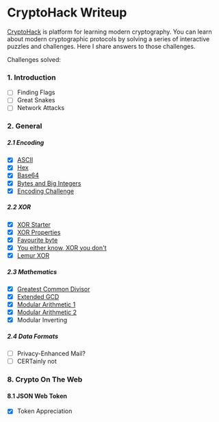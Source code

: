 # CryptoHack Writeup
[CryptoHack](https://cryptohack.org/) is platform for learning modern cryptography. You can learn about modern cryptographic protocols by solving a series of interactive puzzles and challenges.
Here I share answers to those challenges.

Challenges solved:
### 1. Introduction
- [ ] Finding Flags
- [ ] Great Snakes
- [ ] Network Attacks
### 2. General
##### 2.1 Encoding
- [x] [ASCII](https://github.com/stwater20/cryptohack/blob/master/General/Encoding/ASCII.py)
- [x] [Hex](https://github.com/stwater20/cryptohack/blob/master/General/Encoding/Hex.py)
- [x] [Base64](https://github.com/stwater20/cryptohack/blob/master/General/Encoding/Base64.py)
- [x] [Bytes and Big Integers](https://github.com/stwater20/cryptohack/blob/master/General/Encoding/Bytes_and_Big_Integer.py)
- [x] [Encoding Challenge](https://github.com/stwater20/cryptohack/blob/master/General/Encoding/Encoding_Challenge.py)
##### 2.2 XOR
- [x] [XOR Starter](https://github.com/stwater20/cryptohack/blob/master/General/XOR/XOR_Starter.py)
- [x] [XOR Properties](https://github.com/stwater20/cryptohack/blob/master/General/XOR/XOR_Properties.py)
- [x] [Favourite byte](https://github.com/stwater20/cryptohack/blob/master/General/XOR/Favourite_byte.py)
- [x] [You either know, XOR you don't](https://github.com/stwater20/cryptohack/blob/master/General/XOR/You_either_know_XOR_you_don't.py)
- [x] [Lemur XOR](https://github.com/stwater20/cryptohack/blob/master/General/XOR/Lemur_XOR.py)
##### 2.3 Mathematics
- [x] [Greatest Common Divisor](https://github.com/stwater20/cryptohack/blob/master/General/MATHEMATICS/Greatest_Common_Divisor.py)
- [x] [Extended GCD](https://github.com/stwater20/cryptohack/blob/master/General/MATHEMATICS/Extended_GCD.py)
- [x] [Modular Arithmetic 1](https://github.com/stwater20/cryptohack/blob/master/General/MATHEMATICS/Modular_Arithmetic_1.py)
- [x] [Modular Arithmetic 2](https://github.com/stwater20/cryptohack/blob/master/General/MATHEMATICS/Modular_Arithmetic_2.py)
- [x] Modular Inverting
##### 2.4 Data Formats
- [ ] Privacy-Enhanced Mail?
- [ ] CERTainly not

### 8. Crypto On The Web
#### 8.1 JSON Web Token
- [x] Token Appreciation 